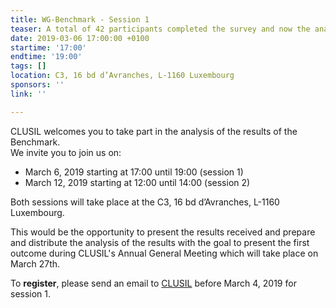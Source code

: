 ```yaml
---
title: WG-Benchmark - Session 1
teaser: A total of 42 participants completed the survey and now the analysis starts.
date: 2019-03-06 17:00:00 +0100
startime: '17:00'
endtime: '19:00'
tags: []
location: C3, 16 bd d’Avranches, L-1160 Luxembourg
sponsors: ''
link: ''

---
```

CLUSIL welcomes you to take part in the analysis of the results of the Benchmark.  
We invite you to join us on:

* March 6, 2019 starting at 17:00 until 19:00 (session 1)
* March 12, 2019 starting at 12:00 until 14:00 (session 2)

Both sessions will take place at the C3, 16 bd d’Avranches, L-1160 Luxembourg.

This would be the opportunity to present the results received and prepare and distribute the analysis of the results with the goal to present the first outcome during CLUSIL's Annual General Meeting which will take place on March 27th.

To **register**, please send an email to [CLUSIL](mailto:secgen@clusil.lu) before March 4, 2019 for session 1.